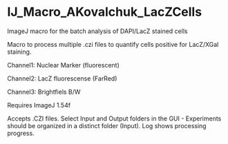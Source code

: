 # IJ_Macro_AKovalchuk_LacZCells
ImageJ macro for the batch analysis of DAPI/LacZ stained cells

Macro to process multiple .czi files to quantify cells positive for LacZ/XGal staining.

Channel1: Nuclear Marker (fluorescent)

Channel2: LacZ fluorescense (FarRed)

Channel3: Brightfiels B/W

Requires ImageJ 1.54f

Accepts .CZI files. Select Input and Output folders in the GUI - Experiments should be organized in a distinct folder (Input). Log shows processing progress.
